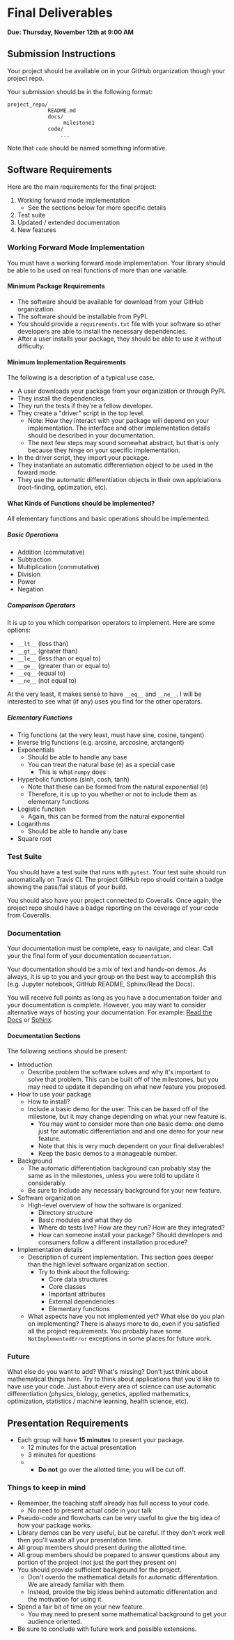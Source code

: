 # Final Deliverables

**Due: Thursday, November 12th at 9:00 AM**

## Submission Instructions
Your project should be available on in your GitHub organization though your project repo.

Your submission should be in the following format:
```
project_repo/
             README.md
             docs/  
                  milestone1
             code/
                 ...
```
Note that `code` should be named something informative.

## Software Requirements
Here are the main requirements for the final project:
1. Working forward mode implementation
   * See the sections below for more specific details
2. Test suite
3. Updated / extended documentation
4. New features

### Working Forward Mode Implementation
You must have a working forward mode implementation.  Your library should be able to be used on real
functions of more than one variable.

#### Minimum Package Requirements
* The software should be available for download from your GitHub organization.  
* The software should be installable from PyPI.
* You should provide a `requirements.txt` file with your software so other developers are able to
  install the necessary dependencies.
* After a user installs your package, they should be able to use it without difficulty.

#### Minimum Implementation Requirements
The following is a description of a typical use case.

* A user downloads your package from your organization or through PyPI.
* They install the dependencies.
* They run the tests if they're a fellow developer.
* They create a "driver" script in the top level.
  - Note:  How they interact with your package will depend on your implementation.  The interface
    and other implementation details should be described in your documentation.
  - The next few steps may sound somewhat abstract, but that is only because they hinge on your
    specific implementation.
* In the driver script, they import your package.
* They instantiate an automatic differentiation object to be used in the foward mode.
* They use the automatic differentiation objects in their own applciations (root-finding,
    optimzation, etc).

#### What Kinds of Functions should be Implemented?
All elementary functions and basic operations should be implemented.

##### Basic Operations
* Addition (commutative)
* Subtraction
* Multiplication (commutative)
* Division
* Power
* Negation

##### Comparison Operators
It is up to you which comparison operators to implement.  Here are some options:
* `__lt__` (less than)
* `__gt__` (greater than)
* `__le__` (less than or equal to)
* `__ge__` (greater than or equal to)
* `__eq__` (equal to)
* `__ne__` (not equal to)

At the very least, it makes sense to have `__eq__` and `__ne__`.  I will be interested to see what
(if any) uses you find for the other operators.

##### Elementary Functions
* Trig functions (at the very least, must have sine, cosine, tangent)
* Inverse trig functions (e.g. arcsine, arccosine, arctangent)
* Exponentials
  - Should be able to handle any base
  - You can treat the natural base (e) as a special case
    * This is what `numpy` does
* Hyperbolic functions (sinh, cosh, tanh)
  - Note that these can be formed from the natural exponential (e)
  - Therefore, it is up to you whether or not to include them as elementary functions
* Logistic function
  - Again, this can be formed from the natural exponential
* Logarithms
  - Should be able to handle any base
* Square root


### Test Suite
You should have a test suite that runs with `pytest`.  Your test suite should run automatically on
Travis CI.  The project GitHub repo should contain a badge showing the pass/fail status of your build.

You should also have your project connected to Coveralls.  Once again, the project repo should have
a badge reporting on the coverage of your code from Coveralls.

### Documentation
Your documentation must be complete, easy to navigate, and clear.  Call your the final form of your
documentation `documentation`.

Your documentation should be a mix of text and hands-on demos.  As always, it is up to you and your
group on the best way to accomplish this (e.g. Jupyter notebook, GitHub README, Sphinx/Read the
Docs).

You will receive full points as long as you have a documentation folder and your documentation is
complete.  However, you may want to consider alternative ways of hosting your documentation.  For
example:  [Read the Docs](https://readthedocs.org/) or
[Sphinx](https://docs.readthedocs.io/en/latest/intro/getting-started-with-sphinx.html).

#### Documentation Sections
The following sections should be present:
* Introduction
  - Describe problem the software solves and why it's important to solve that problem.  This can be
    built off of the milestones, but you may need to update it depending on what new feature you
proposed.
* How to use your package
  - How to install?
  - Include a basic demo for the user. This can be based off of the milestone, but it may change
    depending on what your new feature is.  
    * You may want to consider more than one basic demo: one demo just for automatic differentiation
      and and one demo for your new feature.
    * Note that this is very much dependent on your final deliverables!
    * Keep the basic demos to a manageable number.
* Background
  - The automatic differentiation background can probably stay the same as in the milestones, unless
    you were told to update it considerably.
  - Be sure to include any necessary background for your new feature.
* Software organization
  - High-level overview of how the software is organized.
    * Directory structure
    * Basic modules and what they do
    * Where do tests live?  How are they run?  How are they integrated?
    * How can someone install your package?  Should developers and consumers follow a different
      installation procedure?
* Implementation details
  - Description of current implementation.  This section goes deeper than the high level software
    organization section.
    * Try to think about the following:
      - Core data structures
      - Core classes
      - Important attributes
      - External dependencies
      - Elementary functions
  - What aspects have you not implemented yet?  What else do you plan on implementing?  There is
    always more to do, even if you satisfied all the project requirements.  You probably have some
    `NotImplementedError` exceptions in some places for future work.

### Future
What else do you want to add?  What's missing?  Don't just think about mathematical things here.
Try to think about applications that you'd like to have use your code.  Just about every area of
science can use automatic differentiation (physics, biology, genetics, applied mathematics,
optimization, statistics / machine learning, health science, etc).


## Presentation Requirements
* Each group will have **15 minutes** to present your package.
  - 12 minutes for the actual presentation
  - 3 minutes for questions
  - * **Do not** go over the allotted time; you will be cut off.

### Things to keep in mind
* Remember, the teaching staff already has full access to your code.
  - No need to present actual code in your talk
* Pseudo-code and flowcharts can be very useful to give the big idea of how your package works.
* Library demos can be very useful, but be careful.  If they don't work well then you'll waste all
   your presentation time.
* All group members should present during the allotted time.
* All group members should be prepared to answer questions about any portion of the project (not
  just the part they present on)
* You should provide sufficient background for the project.
  - Don't overdo the mathematical details for automatic differentation.  We are already familiar
    with them.
  - Instead, provide the big ideas behind automatic differentation and the motivation for using it.
* Spend a fair bit of time on your new feature.
  - You may need to present some mathematical background to get your audience oriented.
* Be sure to conclude with future work and possible extensions.
